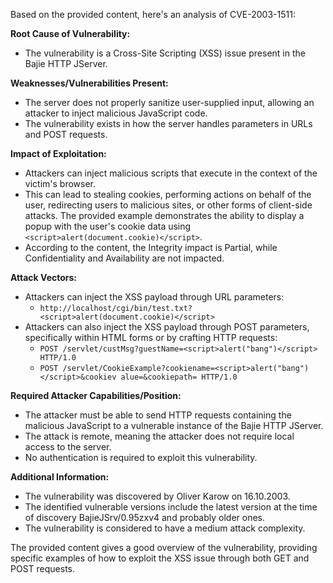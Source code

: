 Based on the provided content, here's an analysis of CVE-2003-1511:

**Root Cause of Vulnerability:**
- The vulnerability is a Cross-Site Scripting (XSS) issue present in the Bajie HTTP JServer.

**Weaknesses/Vulnerabilities Present:**
- The server does not properly sanitize user-supplied input, allowing an attacker to inject malicious JavaScript code.
- The vulnerability exists in how the server handles parameters in URLs and POST requests.

**Impact of Exploitation:**
- Attackers can inject malicious scripts that execute in the context of the victim's browser.
- This can lead to stealing cookies, performing actions on behalf of the user, redirecting users to malicious sites, or other forms of client-side attacks. The provided example demonstrates the ability to display a popup with the user's cookie data using `<script>alert(document.cookie)</script>`.
- According to the content, the Integrity impact is Partial, while Confidentiality and Availability are not impacted.

**Attack Vectors:**
- Attackers can inject the XSS payload through URL parameters:
   - `http://localhost/cgi/bin/test.txt?<script>alert(document.cookie)</script>`
- Attackers can also inject the XSS payload through POST parameters, specifically within HTML forms or by crafting HTTP requests:
   -  `POST /servlet/custMsg?guestName=<script>alert("bang")</script> HTTP/1.0`
   -  `POST /servlet/CookieExample?cookiename=<script>alert("bang")</script>&cookiev alue=&cookiepath= HTTP/1.0`

**Required Attacker Capabilities/Position:**
- The attacker must be able to send HTTP requests containing the malicious JavaScript to a vulnerable instance of the Bajie HTTP JServer.
- The attack is remote, meaning the attacker does not require local access to the server.
- No authentication is required to exploit this vulnerability.

**Additional Information:**

- The vulnerability was discovered by Oliver Karow on 16.10.2003.
- The identified vulnerable versions include the latest version at the time of discovery BajieJSrv/0.95zxv4 and probably older ones.
- The vulnerability is considered to have a medium attack complexity.

The provided content gives a good overview of the vulnerability, providing specific examples of how to exploit the XSS issue through both GET and POST requests.